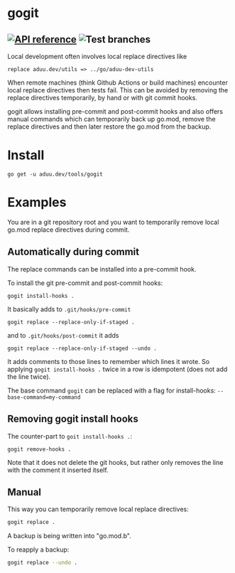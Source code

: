 # gogit

[![API reference](https://img.shields.io/badge/godoc-reference-5272B4)](https://pkg.go.dev/aduu.dev/tools/gogit?tab=overview) ![Test branches](https://github.com/aduu-dev/tools-gogit/workflows/Test%20branches/badge.svg?branch=master)
---

Local development often involves local replace directives like

```
replace aduu.dev/utils => ../go/aduu-dev-utils
```

When remote machines (think Github Actions or build machines) encounter local replace directives then tests fail.
This can be avoided by removing the replace directives temporarily, by hand or with git commit hooks.

gogit allows installing pre-commit and post-commit hooks and also offers manual commands 
which can temporarily back up go.mod, remove the replace directives and then later restore the go.mod from the backup.

# Install

```
go get -u aduu.dev/tools/gogit
```

# Examples

You are in a git repository root and you want to temporarily remove local go.mod replace directives during commit.

## Automatically during commit

The replace commands can be installed into a pre-commit hook.

To install the git pre-commit and post-commit hooks:
```
gogit install-hooks .
```

It basically adds to `.git/hooks/pre-commit` 

```
gogit replace --replace-only-if-staged .
```

and to `.git/hooks/post-commit` it adds

```
gogit replace --replace-only-if-staged --undo .
```

It adds comments to those lines to remember which lines it wrote.
So applying `gogit install-hooks .` twice in a row is idempotent (does not add the line twice).

The base command `gogit` can be replaced with a flag for install-hooks: `--base-command=my-command`

## Removing gogit install hooks

The counter-part to `goit install-hooks .`:

```
gogit remove-hooks .
```

Note that it does not delete the git hooks, but rather only removes the line with the comment it inserted itself.

## Manual

This way you can temporarily remove local replace directives:

```bash
gogit replace .
```

A backup is being written into "go.mod.b".

To reapply a backup:

```bash
gogit replace --undo .
```
